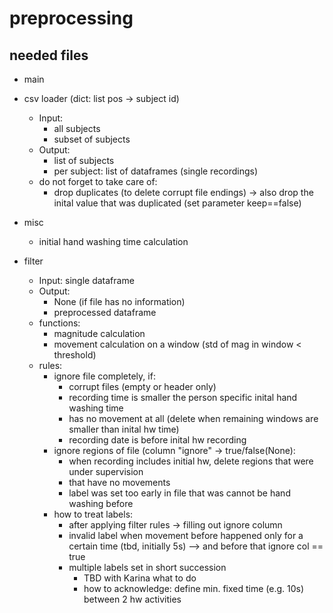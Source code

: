 # preprocessing

## needed files

- main
- csv loader (dict: list pos -> subject id)
  - Input: 
    - all subjects
    - subset of subjects
   - Output: 
      - list of subjects
      - per subject: list of dataframes (single recordings)
   - do not forget to take care of:
      - drop duplicates (to delete corrupt file endings) -> also drop the inital value that was duplicated (set parameter keep==false)
       
- misc
   - initial hand washing time calculation

- filter 
  - Input: single dataframe 
  - Output: 
      - None (if file has no information)
      - preprocessed dataframe
  - functions:
      - magnitude calculation
      - movement calculation on a window (std of mag in window < threshold)      
  - rules:
      - ignore file completely, if:
         - corrupt files (empty or header only)
         - recording time is smaller the person specific inital hand washing time
         - has no movement at all (delete when remaining windows are smaller than inital hw time)
         - recording date is before inital hw recording
      - ignore regions of file (column "ignore" -> true/false(None):
         - when recording includes initial hw, delete regions that were under supervision
         - that have no movements
         - label was set too early in file that was cannot be hand washing before
      - how to treat labels:
         - after applying filter rules -> filling out ignore column
         - invalid label when movement before happened only for a certain time (tbd, initially 5s) --> and before that ignore col == true
         - multiple labels set in short succession 
            - TBD with Karina what to do
            - how to acknowledge: define min. fixed time (e.g. 10s) between 2 hw activities
  
